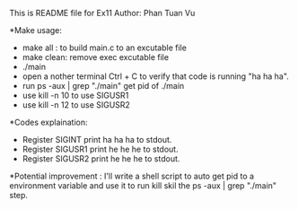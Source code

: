 This is README file for Ex11
Author: Phan Tuan Vu

*Make usage:
- make all : to build main.c to an excutable file
- make clean: remove exec excutable file 
- ./main 
- open a nother terminal Ctrl + C to verify that code is running "ha ha ha".
- run ps -aux | grep "./main" get pid of ./main
- use kill -n 10 <pid> to use SIGUSR1
- use kill -n 12 <pid> to use SIGUSR2

*Codes explaination:
  - Register SIGINT print ha ha ha to stdout.
  - Register SIGUSR1 print he he he to stdout.
  - Register SIGUSR2 print he he he to stdout.

*Potential improvement : I'll write a shell script to auto get pid to a environment 
variable and use it to run kill skil the ps -aux | grep "./main" step.
